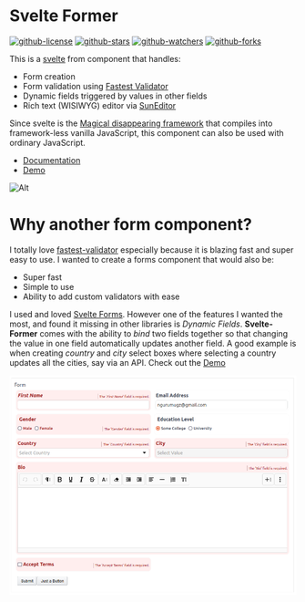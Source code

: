 <!--
 Copyright (c) 2024 Anthony Mugendi
 
 This software is released under the MIT License.
 https://opensource.org/licenses/MIT
-->

# Svelte Former

[![github-license](https://img.shields.io/github/license/mugendi/https://github.com/mugendi/svelte-former?style=social&logo=github)](https://github.com/mugendi/https://github.com/mugendi/svelte-former) [![github-stars](https://img.shields.io/github/stars/mugendi/svelte-former?style=social&logo=github)](https://github.com/mugendi/svelte-former) [![github-watchers](https://img.shields.io/github/watchers/mugendi/svelte-former?label=Watch&style=social&logo=github)](https://github.com/mugendi/svelte-former) [![github-forks](https://img.shields.io/github/forks/mugendi/svelte-former?label=Fork&style=social&logo=github)](https://github.com/mugendi/svelte-former) 

This is a [svelte](https://svelte.dev/) from component that handles:
- Form creation
- Form validation using [Fastest Validator](https://www.npmjs.com/package/fastest-validator)
- Dynamic fields triggered by values in other fields
- Rich text (WISIWYG) editor via [SunEditor](https://github.com/JiHong88/SunEditor)

Since svelte is the [Magical disappearing framework](https://v2.svelte.dev/) that compiles into framework-less vanilla JavaScript, this component can also be used with ordinary JavaScript.

- [Documentation](/docs/docs.md)
- [Demo](https://mugendi.github.io/docs/svelte-former/)

![Alt](https://repobeats.axiom.co/api/embed/83c6d10682a20b1614e5f64ab3c7a248babf15f1.svg "Repobeats analytics image")

# Why another form component?

I totally love [fastest-validator](https://www.npmjs.com/package/fastest-validator) especially because it is blazing fast and super easy to use. I wanted to create a forms component that would also be:
- Super fast
- Simple to use
- Ability to add custom validators with ease

I used and loved [Svelte Forms](https://github.com/chainlist/svelte-forms). However one of the features I wanted the most, and found it missing in other libraries is *Dynamic Fields*. **Svelte-Former** comes with the ability to *bind* two fields together so that changing the value in one field automatically updates another field. A good example is when creating *country* and *city* select boxes where selecting a country updates all the cities, say via an API. Check out the [Demo](https://mugendi.github.io/docs/svelte-former/) 


![Screenshot](/docs/assets/screenshot.png)

